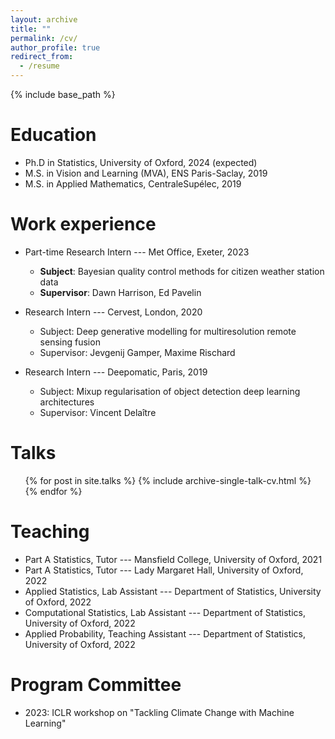 ```yaml
---
layout: archive
title: ""
permalink: /cv/
author_profile: true
redirect_from:
  - /resume
---
```


{% include base_path %}

Education
======
* Ph.D in Statistics, University of Oxford, 2024 (expected)
* M.S. in Vision and Learning (MVA), ENS Paris-Saclay, 2019
* M.S. in Applied Mathematics, CentraleSupélec, 2019


Work experience
======
* Part-time Research Intern --- Met Office, Exeter, 2023
  * __Subject__: Bayesian quality control methods for citizen weather station data
  * __Supervisor__: Dawn Harrison, Ed Pavelin

* Research Intern --- Cervest, London, 2020
  * Subject: Deep generative modelling for multiresolution remote sensing fusion
  * Supervisor: Jevgenij Gamper, Maxime Rischard

* Research Intern --- Deepomatic, Paris, 2019
  * Subject: Mixup regularisation of object detection deep learning architectures
  * Supervisor: Vincent Delaître


Talks
======
  <ul>{% for post in site.talks %}
    {% include archive-single-talk-cv.html %}
  {% endfor %}</ul>


Teaching
======
* Part A Statistics, Tutor --- Mansfield College, University of Oxford, 2021
* Part A Statistics, Tutor --- Lady Margaret Hall, University of Oxford, 2022
* Applied Statistics, Lab Assistant --- Department of Statistics, University of Oxford, 2022
* Computational Statistics, Lab Assistant --- Department of Statistics, University of Oxford, 2022
* Applied Probability, Teaching Assistant --- Department of Statistics, University of Oxford, 2022


Program Committee
=======
* 2023: ICLR workshop on "Tackling Climate Change with Machine Learning"

